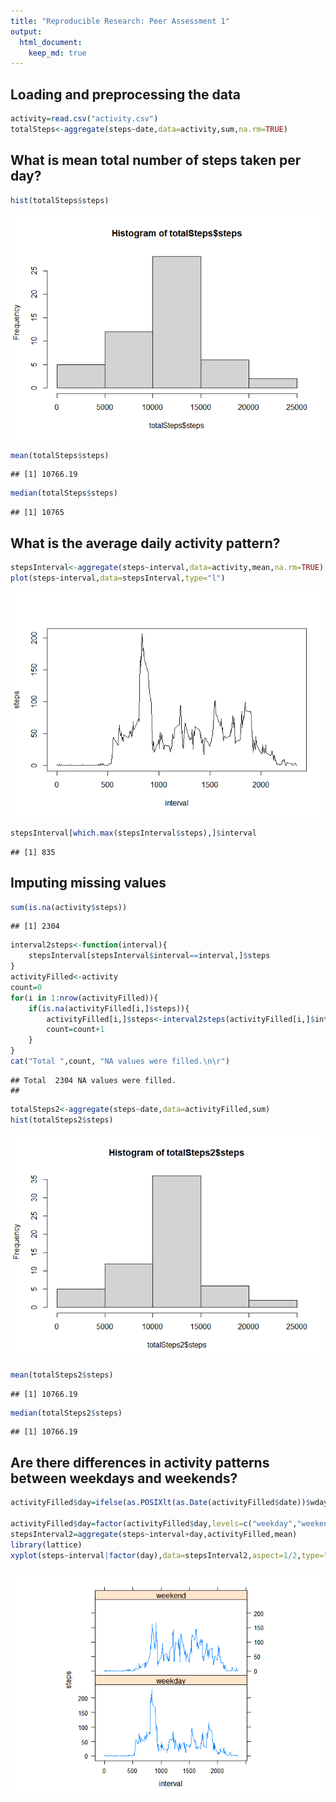 ```yaml
---
title: "Reproducible Research: Peer Assessment 1"
output: 
  html_document:
    keep_md: true
---
```



## Loading and preprocessing the data

```r
activity=read.csv("activity.csv")
totalSteps<-aggregate(steps~date,data=activity,sum,na.rm=TRUE)
```

## What is mean total number of steps taken per day?

```r
hist(totalSteps$steps)
```

![](PA1_template_files/figure-html/unnamed-chunk-2-1.png)<!-- -->

```r
mean(totalSteps$steps)
```

```
## [1] 10766.19
```

```r
median(totalSteps$steps)
```

```
## [1] 10765
```

## What is the average daily activity pattern?

```r
stepsInterval<-aggregate(steps~interval,data=activity,mean,na.rm=TRUE)
plot(steps~interval,data=stepsInterval,type="l")
```

![](PA1_template_files/figure-html/unnamed-chunk-3-1.png)<!-- -->

```r
stepsInterval[which.max(stepsInterval$steps),]$interval
```

```
## [1] 835
```

## Imputing missing values

```r
sum(is.na(activity$steps))
```

```
## [1] 2304
```

```r
interval2steps<-function(interval){
    stepsInterval[stepsInterval$interval==interval,]$steps
}
activityFilled<-activity   
count=0          
for(i in 1:nrow(activityFilled)){
    if(is.na(activityFilled[i,]$steps)){
        activityFilled[i,]$steps<-interval2steps(activityFilled[i,]$interval)
        count=count+1
    }
}
cat("Total ",count, "NA values were filled.\n\r") 
```

```
## Total  2304 NA values were filled.
## 

```

```r
totalSteps2<-aggregate(steps~date,data=activityFilled,sum)
hist(totalSteps2$steps)
```

![](PA1_template_files/figure-html/unnamed-chunk-4-1.png)<!-- -->

```r
mean(totalSteps2$steps)
```

```
## [1] 10766.19
```

```r
median(totalSteps2$steps)
```

```
## [1] 10766.19
```

## Are there differences in activity patterns between weekdays and weekends?

```r
activityFilled$day=ifelse(as.POSIXlt(as.Date(activityFilled$date))$wday%%6==0,"weekend","weekday")

activityFilled$day=factor(activityFilled$day,levels=c("weekday","weekend"))
stepsInterval2=aggregate(steps~interval+day,activityFilled,mean)
library(lattice)
xyplot(steps~interval|factor(day),data=stepsInterval2,aspect=1/2,type="l")
```

![](PA1_template_files/figure-html/unnamed-chunk-5-1.png)<!-- -->
